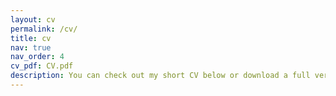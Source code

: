 ```yaml
---
layout: cv
permalink: /cv/
title: cv
nav: true
nav_order: 4
cv_pdf: CV.pdf
description: You can check out my short CV below or download a full version (pdf) here ➡
---
```

